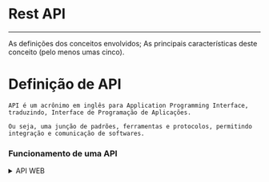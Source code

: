 Rest API<a name="TOP"></a>
===================
- - - - 
As definições dos conceitos envolvidos;
As principais características deste conceito (pelo menos umas cinco).

# Definição de API #

    API é um acrônimo em inglês para Application Programming Interface, traduzindo, Interface de Programação de Aplicações.

    Ou seja, uma junção de padrões, ferramentas e protocolos, permitindo integração e comunicação de softwares.


### Funcionamento de uma API ###    

<details>
  <summary>API WEB</summary>
  <p>TESTE</p>
</details>
            
    
        
